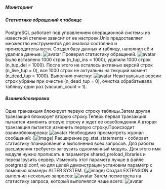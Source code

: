 ##### Мониторинг
##### Статистика обращений к таблице
PostgreSQL работает под управлением операционной системы ив известной степени зависит от ее настроек.Unix предоставляет множество инструментов для анализа состояния и производительности.
Создал базу данных и таблицу, наполнил её и удалила данные:
![avatar](https://sun9-1.userapi.com/impg/PyUe28E5bDbNwxgNFQawhKhMYNbT7xzJq9GQFA/awYgzUOXLks.jpg?size=528x184&quality=96&sign=de778fb097964442540d834d817458b5&type=album)
Проверил статистику обращений.
![avatar](https://sun9-45.userapi.com/impg/E6rQc-Fd-Zo8FX1TLfMPG35jMZs_cV4FadwJ0g/xHNggvOWgIc.jpg?size=617x379&quality=96&sign=ddcc4d1aac3572805c46be57d2480017&type=album)
Было вставлено 1000 строк (n_tup_ins = 1000), удалили 1000 строк (n_tup_del = 1000).
После этого не осталось активных версий строк (n_live_tup = 0), все 1000 строк не актуальны на текущий момент (n_dead_tup = 1000).
Выполнил очистку:
![avatar](https://sun9-47.userapi.com/impg/VQp-a83PgTeHB5fYDuazpnUnyNVjmGyNcdwsZA/Z7-P1fbw1Tc.jpg?size=614x395&quality=96&sign=80c4ce743109c7340817a706b8a372cf&type=album)
Неактуальные версии строк убраны при очистке (n_dead_tup = 0), очистка обрабатывала таблицу один раз (vacuum_count = 1).
##### Взаимоблокировка
Одна транзакция блокирует первую строку таблицы.Затем другая транзакция блокирует вторую строку.Теперь первая транзакция пытается изменить вторую строку и ждет ее освобождения.А вторая транзакция пытается изменить первую строку.Происходит взаимоблокировка:
![avatar](https://sun9-76.userapi.com/impg/1M-wpXJURv1ZXtslhSHQWYyKJgIQEi6GttUujQ/xtCRfBVax5Q.jpg?size=550x187&quality=96&sign=69969fdefeb8b340c96760ddbc1800c1&type=album)
Необходимо просмотреть журнал сообщений:
(![image](https://user-images.githubusercontent.com/113884588/202393377-921a7b5e-395c-4bd8-aaca-aacfbafd6cb9.png))
Расширение pg_stat_statements - собирает статистику планирования и выполнения всех запросов. Для работы расширения требуется загрузить одноименный модуль. Для этого имя модуля нужно прописать в параметре shared_preload_libraries и перезагрузить сервер. Изменять этот параметр лучше в файле postgresql.conf, но для целей демонстрации установим параметр с помощью команды ALTER SYSTEM.
(![image](https://user-images.githubusercontent.com/113884588/202393464-196bfede-51ef-4e3a-b895-4ca10448322e.png))
Создал EXTENSION и выполнил несколько запросов:
![avatar](https://sun9-65.userapi.com/impg/d8HdIX94upiRa5c6LUW_YBt2TrRuAS_gyem4cA/N6NngGOI5Cs.jpg?size=409x225&quality=96&sign=d888ae2a1518c1b8edb21808a7059cdc&type=album)
Затем посмотрела на статистику запроса, который выполнялся чаще всего:
![avatar](https://sun9-30.userapi.com/impg/pcYaTubbQziiSnEc77hvk72KOlwYtfoUoY_mWA/0LaAlDY4VI8.jpg?size=537x382&quality=96&sign=94e90e5f9dd32f15c4e3514037e09269&type=album)


